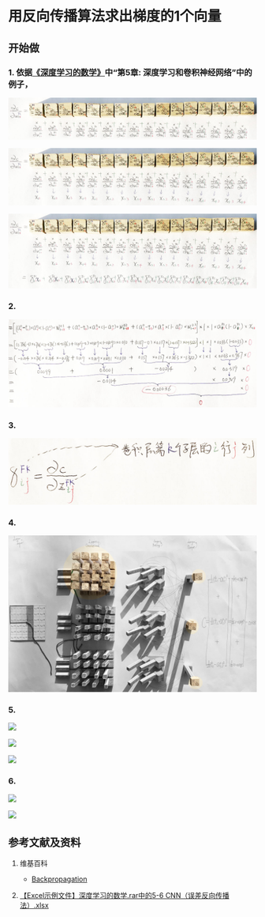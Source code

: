 # 用反向传播算法求出梯度的1个向量

## 开始做

### 1. 依据[《深度学习的数学》](https://www.ituring.com.cn/book/2593)中“第5章: 深度学习和卷积神经网络”中的例子，

![](/images/体验卷积神经网络中的数学原理/用反向传播算法求出梯度的1个向量/1a1.jpg)

![](/images/体验卷积神经网络中的数学原理/用反向传播算法求出梯度的1个向量/1a2.jpg)

![](/images/体验卷积神经网络中的数学原理/用反向传播算法求出梯度的1个向量/1a3.jpg)


### 2.

![](/images/体验卷积神经网络中的数学原理/用反向传播算法求出梯度的1个向量/2ax.jpg)

### 3. 

![](/images/体验卷积神经网络中的数学原理/用反向传播算法求出梯度的1个向量/3a1.jpg)

### 4. 

![](/images/体验卷积神经网络中的数学原理/用反向传播算法求出梯度的1个向量/4a1.jpg)

### 5.  

![](/images/体验卷积神经网络中的数学原理/用反向传播算法求出梯度的1个向量/5a1.jpg)

![](/images/体验卷积神经网络中的数学原理/用反向传播算法求出梯度的1个向量/5a2.jpg)

![](/images/体验卷积神经网络中的数学原理/用反向传播算法求出梯度的1个向量/5a3.jpg)

### 6.  

![](/images/体验卷积神经网络中的数学原理/用反向传播算法求出梯度的1个向量/6a1.jpg)

![](/images/体验卷积神经网络中的数学原理/用反向传播算法求出梯度的1个向量/6a2.jpg)

## 参考文献及资料

1. 维基百科
	- [Backpropagation](https://en.wikipedia.org/wiki/Backpropagation) 

2. [【Excel示例文件】深度学习的数学.rar中的5-6 CNN（误差反向传播法）.xlsx](http://www.ituring.com.cn/book/2593)